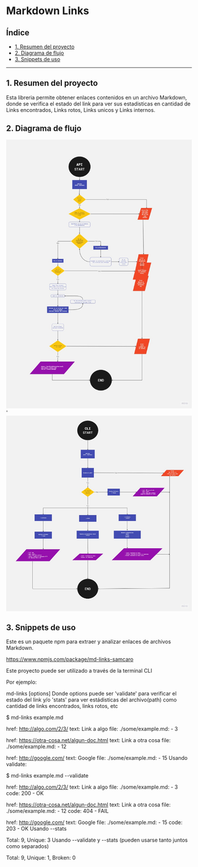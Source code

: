 # Markdown Links

## Índice

* [1. Resumen del proyecto](#1-resumen-del-proyecto)
* [2. Diagrama de flujo](#2-diagrama-de-flujo)
* [3. Snippets de uso](#3-snippets-de-uso)

***

## 1. Resumen del proyecto

Esta libreria permite obtener enlaces contenidos en un archivo Markdown, donde se verifica el estado del link para ver sus estadisticas en cantidad de Links encontrados, Links rotos, Links unicos y Links internos.

## 2. Diagrama de flujo

![Mdlinks](img/mdlinks.jpg)'
![CLI](img/CLI.jpg)

## 3. Snippets de uso

Este es un paquete npm para extraer y analizar enlaces de archivos Markdown.

https://www.npmjs.com/package/md-links-samcaro

Este proyecto puede ser utilizado a través de la terminal CLI

Por ejemplo:

md-links <path-to-file> [options] Donde options puede ser 'validate' para verificar el estado del link y/o 'stats' para ver estádisticas del archivo(path) como cantidad de links encontrados, links rotos, etc

$ md-links example.md

href: http://algo.com/2/3/
text: Link a algo
file: ./some/example.md: - 3

href: https://otra-cosa.net/algun-doc.html
text: Link a otra cosa
file: ./some/example.md: - 12

href: http://google.com/
text: Google
file: ./some/example.md: - 15
Usando validate:

$ md-links example.md --validate

href: http://algo.com/2/3/
text: Link a algo
file: ./some/example.md: - 3
code: 200 - OK

href: https://otra-cosa.net/algun-doc.html
text: Link a otra cosa
file: ./some/example.md: - 12
code: 404 - FAIL

href: http://google.com/
text: Google
file: ./some/example.md: - 15
code: 203 - OK
Usando --stats

Total: 9, Unique: 3
Usando --validate y --stats (pueden usarse tanto juntos como separados)

Total: 9, Unique: 1, Broken: 0 